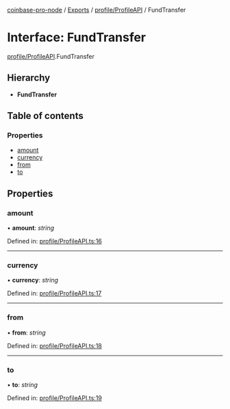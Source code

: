 [coinbase-pro-node](../../README.md) / [Exports](../../modules.md) / [profile/ProfileAPI](../../modules/profile_profileapi.md) / FundTransfer

# Interface: FundTransfer

[profile/ProfileAPI](../../modules/profile_profileapi.md).FundTransfer

## Hierarchy

- **FundTransfer**

## Table of contents

### Properties

- [amount](profileapi.fundtransfer.md#amount)
- [currency](profileapi.fundtransfer.md#currency)
- [from](profileapi.fundtransfer.md#from)
- [to](profileapi.fundtransfer.md#to)

## Properties

### amount

• **amount**: _string_

Defined in: [profile/ProfileAPI.ts:16](https://github.com/bennycode/coinbase-pro-node/blob/7d07dce/src/profile/ProfileAPI.ts#L16)

---

### currency

• **currency**: _string_

Defined in: [profile/ProfileAPI.ts:17](https://github.com/bennycode/coinbase-pro-node/blob/7d07dce/src/profile/ProfileAPI.ts#L17)

---

### from

• **from**: _string_

Defined in: [profile/ProfileAPI.ts:18](https://github.com/bennycode/coinbase-pro-node/blob/7d07dce/src/profile/ProfileAPI.ts#L18)

---

### to

• **to**: _string_

Defined in: [profile/ProfileAPI.ts:19](https://github.com/bennycode/coinbase-pro-node/blob/7d07dce/src/profile/ProfileAPI.ts#L19)
